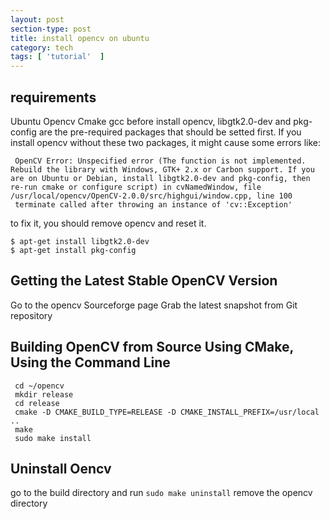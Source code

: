 ```yaml
---
layout: post
section-type: post
title: install opencv on ubuntu
category: tech
tags: [ 'tutorial'  ]
---
```



## requirements
Ubuntu  Opencv Cmake gcc
before install opencv, libgtk2.0-dev and pkg-config are the pre-required packages that should be setted first. If you install opencv without these two packages, it might cause some errors like:

```
 OpenCV Error: Unspecified error (The function is not implemented. Rebuild the library with Windows, GTK+ 2.x or Carbon support. If you are on Ubuntu or Debian, install libgtk2.0-dev and pkg-config, then re-run cmake or configure script) in cvNamedWindow, file /usr/local/opencv/OpenCV-2.0.0/src/highgui/window.cpp, line 100
 terminate called after throwing an instance of 'cv::Exception'
```
to fix it, you should remove opencv and reset it.

```
$ apt-get install libgtk2.0-dev
$ apt-get install pkg-config
```

## Getting the Latest Stable OpenCV Version
 Go to the opencv Sourceforge page
 Grab the latest snapshot from Git repository

## Building OpenCV from Source Using CMake, Using the Command Line

```
 cd ~/opencv
 mkdir release
 cd release
 cmake -D CMAKE_BUILD_TYPE=RELEASE -D CMAKE_INSTALL_PREFIX=/usr/local ..
 make
 sudo make install
```

## Uninstall Oencv
 go to the build directory and run ```sudo make uninstall```
 remove the opencv directory

